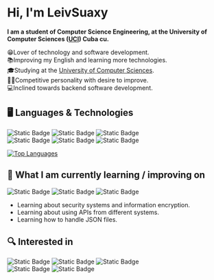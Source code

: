 # Hi, I'm LeivSuaxy

<b>I am a student of Computer Science Engineering, at the University of Computer Sciences
(<a href="https://www.uci.cu/">UCI</a>) Cuba cu.<br></b>

😁Lover of technology and software development.<br> 
📚Improving my English and learning more technologies.<br>
🎓Studying at the <a href="https://www.uci.cu/">University of Computer Sciences</a>.<br>
💪🏼Competitive personality with desire to improve.<br>
💻Inclined towards backend software development.<br>

## 🖥 Languages & Technologies


![Static Badge](https://img.shields.io/badge/Python-0d1117?style=for-the-badge&logo=python&logoColor=yellow&logoSize=auto)
![Static Badge](https://img.shields.io/badge/C--Sharp-0d1117?style=for-the-badge&logo=csharp&logoColor=blue&logoSize=auto)
![Static Badge](https://img.shields.io/badge/Django-0d1117?style=for-the-badge&logo=django&logoColor=%230b4e1e&logoSize=auto)
<br/>
![Static Badge](https://img.shields.io/badge/MySQL-0d1117?style=for-the-badge&logo=mysql&logoColor=%234479A1&logoSize=auto)
![Static Badge](https://img.shields.io/badge/HTML5-0d1117?style=for-the-badge&logo=html5&logoColor=%23E34F26&logoSize=auto)
![Static Badge](https://img.shields.io/badge/CSS3-0d1117?style=for-the-badge&logo=css3&logoColor=%231572B6&logoSize=auto)

[![Top Languages](https://github-readme-stats.vercel.app/api/top-langs/?username=LeivSuaxy&layout=compact)](https://github.com/LeivSuaxy)



## 📖 What I am currently learning / improving on

![Static Badge](https://img.shields.io/badge/.NET-0d1117?style=for-the-badge&logo=dotnet&logoColor=%23512BD4&logoSize=auto)
![Static Badge](https://img.shields.io/badge/Node.JS-0d1117?style=for-the-badge&logo=nodedotjs&logoColor=%23339933&logoSize=auto)
![Static Badge](https://img.shields.io/badge/JavaScript-0d1117?style=for-the-badge&logo=javascript&logoColor=%23F7DF1E&logoSize=auto)

* Learning about security systems and information encryption.
* Learning about using APIs from different systems.
* Learning how to handle JSON files.


## 🔍 Interested in

![Static Badge](https://img.shields.io/badge/MongoDB-0d1117?style=for-the-badge&logo=mongodb&logoColor=%2347A248)
![Static Badge](https://img.shields.io/badge/FastAPI-0d1117?style=for-the-badge&logo=fastapi&logoColor=%23009688&logoSize=auto)
![Static Badge](https://img.shields.io/badge/TypeScript-0d1117?style=for-the-badge&logo=typescript&logoColor=%233178C6&logoSize=auto)
<br/>
![Static Badge](https://img.shields.io/badge/React-0d1117?style=for-the-badge&logo=react&logoColor=%2361DAFB&logoSize=auto)
![Static Badge](https://img.shields.io/badge/Docker-0d1117?style=for-the-badge&logo=docker&logoColor=%232496ED&logoSize=auto)

